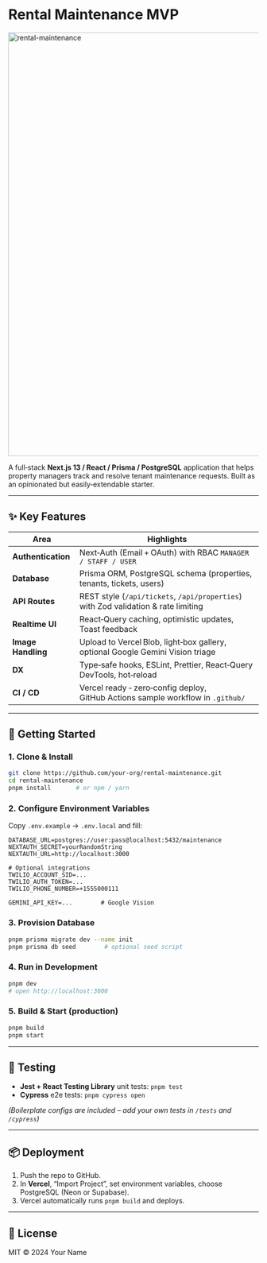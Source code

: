 # Rental Maintenance MVP

<img width="638" height="853" alt="rental-maintenance" src="https://github.com/user-attachments/assets/379b47b5-25e0-439f-a06b-af425877b261" />

A full‑stack **Next.js 13 / React / Prisma / PostgreSQL** application that helps property managers track and resolve tenant maintenance requests.  Built as an opinionated but easily‑extendable starter.

---

## ✨ Key Features

| Area | Highlights |
|------|------------|
| **Authentication** | Next‑Auth (Email + OAuth) with RBAC `MANAGER / STAFF / USER` |
| **Database** | Prisma ORM, PostgreSQL schema (properties, tenants, tickets, users) |
| **API Routes** | REST style (`/api/tickets`, `/api/properties`) with Zod validation & rate limiting |
| **Realtime UI** | React‑Query caching, optimistic updates, Toast feedback |
| **Image Handling** | Upload to Vercel Blob, light‑box gallery, optional Google Gemini Vision triage |
| **DX** | Type‑safe hooks, ESLint, Prettier, React‑Query DevTools, hot‑reload |
| **CI / CD** | Vercel ready ‑ zero‑config deploy, GitHub Actions sample workflow in `.github/` |

---

## 🚀 Getting Started

### 1. Clone & Install

```bash
git clone https://github.com/your‑org/rental‑maintenance.git
cd rental‑maintenance
pnpm install       # or npm / yarn
```

### 2. Configure Environment Variables

Copy `.env.example` → `.env.local` and fill:

```dotenv
DATABASE_URL=postgres://user:pass@localhost:5432/maintenance
NEXTAUTH_SECRET=yourRandomString
NEXTAUTH_URL=http://localhost:3000

# Optional integrations
TWILIO_ACCOUNT_SID=...
TWILIO_AUTH_TOKEN=...
TWILIO_PHONE_NUMBER=+1555000111

GEMINI_API_KEY=...        # Google Vision
```

### 3. Provision Database

```bash
pnpm prisma migrate dev --name init
pnpm prisma db seed        # optional seed script
```

### 4. Run in Development

```bash
pnpm dev
# open http://localhost:3000
```

### 5. Build & Start (production)

```bash
pnpm build
pnpm start
```

---

## 🧪 Testing

* **Jest + React Testing Library** unit tests: `pnpm test`
* **Cypress** e2e tests: `pnpm cypress open`

*(Boilerplate configs are included – add your own tests in `/tests` and `/cypress`)*

---

## 📦 Deployment

1. Push the repo to GitHub.
2. In **Vercel**, “Import Project”, set environment variables, choose PostgreSQL (Neon or Supabase).
3. Vercel automatically runs `pnpm build` and deploys.

---

## 📄 License

MIT © 2024 Your Name
